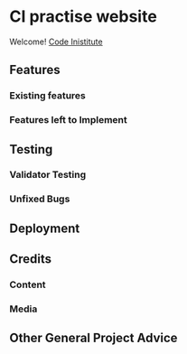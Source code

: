 # CI practise website

Welcome! [Code Inistitute](https://codeinstitue.net)

## Features
### Existing features
### Features left to Implement

## Testing
### Validator Testing
### Unfixed Bugs

## Deployment

## Credits
### Content
### Media

## Other General Project Advice